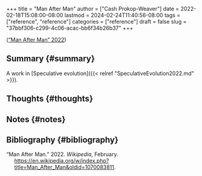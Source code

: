+++
title = "Man After Man"
author = ["Cash Prokop-Weaver"]
date = 2022-02-18T15:08:00-08:00
lastmod = 2024-02-24T11:40:56-08:00
tags = ["reference", "reference"]
categories = ["reference"]
draft = false
slug = "37bbf306-c299-4c06-acac-bb6f34b26b37"
+++

(<a href="#citeproc_bib_item_1">“Man After Man” 2022</a>)


## Summary {#summary}

A work in [Speculative evolution]({{< relref "SpeculativeEvolution2022.md" >}}).


## Thoughts {#thoughts}


## Notes {#notes}


## Bibliography {#bibliography}

<style>.csl-entry{text-indent: -1.5em; margin-left: 1.5em;}</style><div class="csl-bib-body">
  <div class="csl-entry"><a id="citeproc_bib_item_1"></a>“Man After Man.” 2022. <i>Wikipedia</i>, February. <a href="https://en.wikipedia.org/w/index.php?title=Man_After_Man&oldid=1070083811">https://en.wikipedia.org/w/index.php?title=Man_After_Man&#38;oldid=1070083811</a>.</div>
</div>
